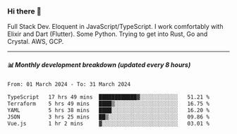 ### Hi there 👋

Full Stack Dev. Eloquent in JavaScript/TypeScript. I work comfortably with Elixir and Dart (Flutter). Some Python. Trying to get into Rust, Go and Crystal. AWS, GCP.

***

##### 📊 Monthly development breakdown (updated every 8 hours)

<!--START_SECTION:waka-->

```txt
From: 01 March 2024 - To: 31 March 2024

TypeScript   17 hrs 49 mins  ████████████▓░░░░░░░░░░░░   51.21 %
Terraform    5 hrs 49 mins   ████▒░░░░░░░░░░░░░░░░░░░░   16.75 %
YAML         5 hrs 38 mins   ████░░░░░░░░░░░░░░░░░░░░░   16.20 %
JSON         3 hrs 25 mins   ██▒░░░░░░░░░░░░░░░░░░░░░░   09.86 %
Vue.js       1 hr 2 mins     ▓░░░░░░░░░░░░░░░░░░░░░░░░   03.01 %
```

<!--END_SECTION:waka-->
